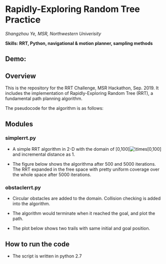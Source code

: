 # Rapidly-Exploring Random Tree Practice

*Shangzhou Ye, MSR, Northwestern Univerisity*

**Skills: RRT, Python, navigational & motion planner, sampling methods**

## Demo:

## Overview

This is the repository for the RRT Challenge, MSR Hackathon, Sep. 2019. It includes the implementation of Rapidly-Exploring Random Tree (RRT), a fundamental path planning algorithm.

The pseudocode for the algorithm is as follows:

## Modules

### simplerrt.py

- A simple RRT algorithm in 2-D with the domain of [0,100]![$\times$](https://render.githubusercontent.com/render/math?math=%24%5Ctimes%24)[0,100] and incremental distance as 1.

- The figure below shows the algorithma after 500 and 5000 iterations. The RRT expanded in the free space with pretty uniform coverage over the whole space after 5000 iterations.

### obstaclerrt.py

- Circular obstacles are added to the domain. Collision checking is added into the algorithm.

- The algorithm would terminate when it reached the goal, and plot the path.

- The plot below shows two trails with same initial and goal position.

## How to run the code

- The script is written in python 2.7
